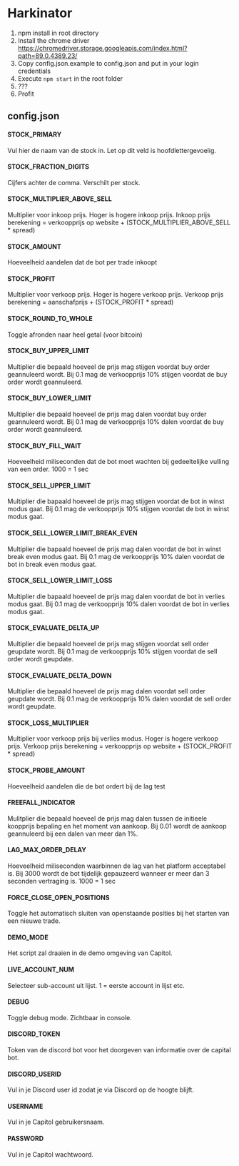 # Harkinator 

1. npm install in root directory
2. Install the chrome driver https://chromedriver.storage.googleapis.com/index.html?path=89.0.4389.23/
3. Copy config.json.example to config.json and put in your login credentials
4. Execute `npm start` in the root folder
5. ???
6. Profit

## config.json

#### STOCK_PRIMARY
Vul hier de naam van de stock in. Let op dit veld is hoofdlettergevoelig.

#### STOCK_FRACTION_DIGITS 
Cijfers achter de comma. Verschilt per stock.

#### STOCK_MULTIPLIER_ABOVE_SELL 
Multiplier voor inkoop prijs. Hoger is hogere inkoop prijs. 
Inkoop prijs berekening = verkoopprijs op website + (STOCK_MULTIPLIER_ABOVE_SELL * spread)

#### STOCK_AMOUNT
Hoeveelheid aandelen dat de bot per trade inkoopt

#### STOCK_PROFIT
Multiplier voor verkoop prijs. Hoger is hogere verkoop prijs.
Verkoop prijs berekening = aanschafprijs + (STOCK_PROFIT * spread)

#### STOCK_ROUND_TO_WHOLE
Toggle afronden naar heel getal (voor bitcoin)

#### STOCK_BUY_UPPER_LIMIT
Multiplier die bepaald hoeveel de prijs mag stijgen voordat buy order geannuleerd wordt.
Bij 0.1 mag de verkoopprijs 10% stijgen voordat de buy order wordt geannuleerd.

#### STOCK_BUY_LOWER_LIMIT
Multiplier die bepaald hoeveel de prijs mag dalen voordat buy order geannuleerd wordt.
Bij 0.1 mag de verkoopprijs 10% dalen voordat de buy order wordt geannuleerd.

#### STOCK_BUY_FILL_WAIT
Hoeveelheid miliseconden dat de bot moet wachten bij gedeeltelijke vulling van een order.
1000 = 1 sec

#### STOCK_SELL_UPPER_LIMIT
Multiplier die bapaald hoeveel de prijs mag stijgen voordat de bot in winst modus gaat.
Bij 0.1 mag de verkoopprijs 10% stijgen voordat de bot in winst modus gaat.

#### STOCK_SELL_LOWER_LIMIT_BREAK_EVEN
Multiplier die bapaald hoeveel de prijs mag dalen voordat de bot in winst break even modus gaat.
Bij 0.1 mag de verkoopprijs 10% dalen voordat de bot in break even modus gaat.

#### STOCK_SELL_LOWER_LIMIT_LOSS
Multiplier die bapaald hoeveel de prijs mag dalen voordat de bot in verlies modus gaat.
Bij 0.1 mag de verkoopprijs 10% dalen voordat de bot in verlies modus gaat.

#### STOCK_EVALUATE_DELTA_UP
Multiplier die bepaald hoeveel de prijs mag stijgen voordat sell order geupdate wordt.
Bij 0.1 mag de verkoopprijs 10% stijgen voordat de sell order wordt geupdate.

#### STOCK_EVALUATE_DELTA_DOWN
Multiplier die bepaald hoeveel de prijs mag dalen voordat sell order geupdate wordt.
Bij 0.1 mag de verkoopprijs 10% dalen voordat de sell order wordt geupdate.

#### STOCK_LOSS_MULTIPLIER
Multiplier voor verkoop prijs bij verlies modus. Hoger is hogere verkoop prijs.
Verkoop prijs berekening = verkoopprijs op website + (STOCK_PROFIT * spread)

#### STOCK_PROBE_AMOUNT
Hoeveelheid aandelen die de bot ordert bij de lag test

#### FREEFALL_INDICATOR
Mulitplier die bepaald hoeveel de prijs mag dalen tussen de initieele koopprijs bepaling en het moment van aankoop.
Bij 0.01 wordt de aankoop geannuleerd bij een dalen van meer dan 1%.

#### LAG_MAX_ORDER_DELAY
Hoeveelheid miliseconden waarbinnen de lag van het platform acceptabel is.
Bij 3000 wordt de bot tijdelijk gepauzeerd wanneer er meer dan 3 seconden vertraging is.
1000 = 1 sec

#### FORCE_CLOSE_OPEN_POSITIONS
Toggle het automatisch sluiten van openstaande posities bij het starten van een nieuwe trade.

#### DEMO_MODE
Het script zal draaien in de demo omgeving van Capitol.

#### LIVE_ACCOUNT_NUM
Selecteer sub-account uit lijst.
1 = eerste account in lijst etc.

#### DEBUG
Toggle debug mode. Zichtbaar in console.

#### DISCORD_TOKEN 
Token van de discord bot voor het doorgeven van informatie over de capital bot.

#### DISCORD_USERID
Vul in je Discord user id zodat je via Discord op de hoogte blijft.

#### USERNAME
Vul in je Capitol gebruikersnaam.

#### PASSWORD
Vul in je Capitol wachtwoord.

